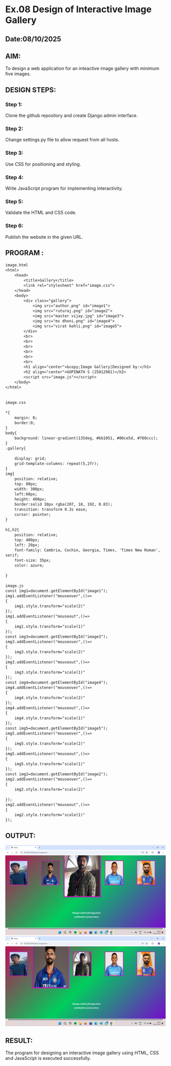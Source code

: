 # Ex.08 Design of Interactive Image Gallery
## Date:08/10/2025

## AIM:
To design a web application for an inteactive image gallery with minimum five images.

## DESIGN STEPS:

### Step 1:
Clone the github repository and create Django admin interface.

### Step 2:
Change settings.py file to allow request from all hosts.

### Step 3:
Use CSS for positioning and styling.

### Step 4:
Write JavaScript program for implementing interactivity.

### Step 5:
Validate the HTML and CSS code.

### Step 6:
Publish the website in the given URL.

## PROGRAM :
```
image.html
<html>
    <head>
        <title>Gallery</title>
        <link rel="stylesheet" href="image.css">
    </head>
    <body>
        <div class="gallery">
            <img src="author.png" id="image1">
            <img src="ruturaj.png" id="image2"> 
            <img src="master vijay.jpg" id="image3">
            <img src="ms dhoni.png" id="image4">
            <img src="virat kohli.png" id="image5">
        </div>
        <br>
        <br>
        <br>
        <br>
        <br>
        <br>
        <h1 align="center">&copy;Image Gallery|Designed by:</h1>
        <h2 align="center">GOPINATH S (25012981)</h2>
        <script src="image.js"></script>
    </body>
</html>


image.css

*{
    margin: 0;
    border:0;
}
body{
    background: linear-gradient(135deg, #bb1051, #00ce5d, #760ccc);
}
.gallery{
    
    display: grid;
    grid-template-columns: repeat(5,2fr);
}
img{
    position: relative;
    top: 80px;
    width: 300px;
    left:60px;
    height: 400px;
    border:solid 10px rgba(207, 18, 192, 0.83);
    transition: transform 0.3s ease;
    cursor: pointer;
}

h1,h2{
    position: relative; 
    top: 400px;
    left: 20px;
    font-family: Cambria, Cochin, Georgia, Times, 'Times New Roman', serif;
    font-size: 35px;
    color: azure;
    
}

image.js
const img1=document.getElementById("image1");
img1.addEventListener("mouseover",()=>
{
    img1.style.transform="scale(2)"
});
img1.addEventListener("mouseout",()=>
{
    img1.style.transform="scale(1)"
});
const img3=document.getElementById("image3");
img3.addEventListener("mouseover",()=>
{
    img3.style.transform="scale(2)"
});
img3.addEventListener("mouseout",()=>
{
    img3.style.transform="scale(1)"
});
const img4=document.getElementById("image4");
img4.addEventListener("mouseover",()=>
{
    img4.style.transform="scale(2)"
});
img4.addEventListener("mouseout",()=>
{
    img4.style.transform="scale(1)"
});
const img5=document.getElementById("image5");
img5.addEventListener("mouseover",()=>
{
    img5.style.transform="scale(2)"
});
img5.addEventListener("mouseout",()=>
{
    img5.style.transform="scale(1)"
});
const img2=document.getElementById("image2");
img2.addEventListener("mouseover",()=>
{
    img2.style.transform="scale(2)"

});
img2.addEventListener("mouseout",()=>
{
    img2.style.transform="scale(1)"
});
```
## OUTPUT:
![alt text](<Screenshot 2025-10-08 080618.png>)
![alt text](<project8/app8/static/Screenshot 2025-10-08 080651.png>)
## RESULT:
The program for designing an interactive image gallery using HTML, CSS and JavaScript is executed successfully.

